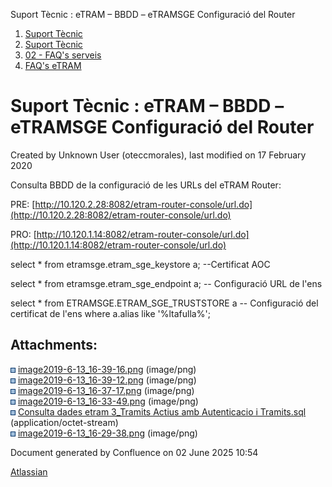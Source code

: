 Suport Tècnic : eTRAM – BBDD – eTRAMSGE Configuració del Router  

1.  [Suport Tècnic](index.html)
2.  [Suport Tècnic](13893782.html)
3.  [02 - FAQ's serveis](26313393.html)
4.  [FAQ's eTRAM](28705567.html)

Suport Tècnic : eTRAM – BBDD – eTRAMSGE Configuració del Router
===============================================================

Created by Unknown User (oteccmorales), last modified on 17 February 2020

Consulta BBDD de la configuració de les URLs del eTRAM Router: 

PRE: [http://10.120.2.28:8082/etram-router-console/url.do](http://10.120.2.28:8082/etram-router-console/url.do)

PRO: [http://10.120.1.14:8082/etram-router-console/url.do](http://10.120.1.14:8082/etram-router-console/url.do)

  

select \* from etramsge.etram\_sge\_keystore a; --Certificat AOC

select \* from etramsge.etram\_sge\_endpoint a; -- Configuració URL de l'ens

select \* from ETRAMSGE.ETRAM\_SGE\_TRUSTSTORE a -- Configuració del certificat de l'ens
where a.alias like '%ltafulla%';

Attachments:
------------

![](images/icons/bullet_blue.gif) [image2019-6-13\_16-39-16.png](attachments/34505086/34505087.png) (image/png)  
![](images/icons/bullet_blue.gif) [image2019-6-13\_16-39-12.png](attachments/34505086/34505088.png) (image/png)  
![](images/icons/bullet_blue.gif) [image2019-6-13\_16-37-17.png](attachments/34505086/34505089.png) (image/png)  
![](images/icons/bullet_blue.gif) [image2019-6-13\_16-33-49.png](attachments/34505086/34505090.png) (image/png)  
![](images/icons/bullet_blue.gif) [Consulta dades etram 3\_Tramits Actius amb Autenticacio i Tramits.sql](attachments/34505086/34505091.sql) (application/octet-stream)  
![](images/icons/bullet_blue.gif) [image2019-6-13\_16-29-38.png](attachments/34505086/34505092.png) (image/png)  

Document generated by Confluence on 02 June 2025 10:54

[Atlassian](http://www.atlassian.com/)